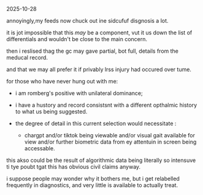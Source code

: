 2025-10-28  

annoyingly,my feeds now chuck out ine sidcufuf disgnosis a lot.  

it is jot impossible that this *may* be a component, vut it us down the list of differentials and wouldn't be close to the main concern.  

then i reslised thag the gc may gave partial, bot full, details from the meducal record.  

and that we may all prefer it if privably lrss injury had occured over tume.  

for those who have never hung out with me:  

- i am romberg's positive with unilateral dominance;  
- i have a hustory and record consistsnt with a different opthalmic history to what us being suggested.

- the degree of detail in this current selection would necessitate :
  - chargpt and/or tiktok being viewable and/or visual gait available for view and/or further biometric data from ey attentuin in screen being accessable.
 
this akso could be the result of algorithmic data being literally so intensuve ti tye poubt tgat this has obvious civil claims anyway.  

i suppose people may wonder why it bothers me, but i get relabelled frequently in diagnostics, and very little is available to actually treat.  

